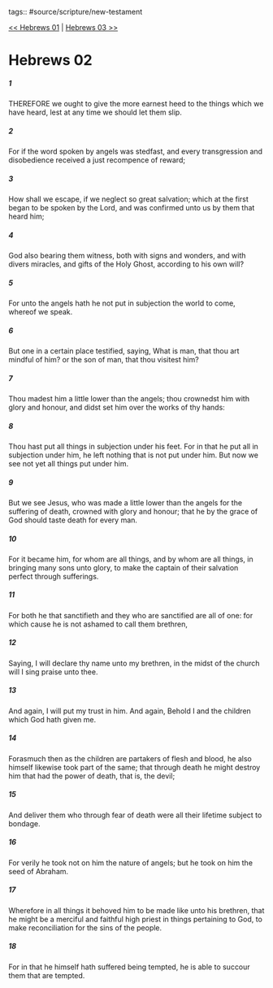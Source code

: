 tags:: #source/scripture/new-testament

[<< Hebrews 01](/new-testament/19_Hebrews/Hebrews_01.md) | [Hebrews 03 >>](/new-testament/19_Hebrews/Hebrews_03.md)

# Hebrews 02

##### 1

THEREFORE we ought to give the more earnest heed to the things which we have heard, lest at any time we should let them slip.

##### 2

For if the word spoken by angels was stedfast, and every transgression and disobedience received a just recompence of reward;

##### 3

How shall we escape, if we neglect so great salvation; which at the first began to be spoken by the Lord, and was confirmed unto us by them that heard him;

##### 4

God also bearing them witness, both with signs and wonders, and with divers miracles, and gifts of the Holy Ghost, according to his own will?

##### 5

For unto the angels hath he not put in subjection the world to come, whereof we speak.

##### 6

But one in a certain place testified, saying, What is man, that thou art mindful of him? or the son of man, that thou visitest him?

##### 7

Thou madest him a little lower than the angels; thou crownedst him with glory and honour, and didst set him over the works of thy hands:

##### 8

Thou hast put all things in subjection under his feet. For in that he put all in subjection under him, he left nothing that is not put under him. But now we see not yet all things put under him.

##### 9

But we see Jesus, who was made a little lower than the angels for the suffering of death, crowned with glory and honour; that he by the grace of God should taste death for every man.

##### 10

For it became him, for whom are all things, and by whom are all things, in bringing many sons unto glory, to make the captain of their salvation perfect through sufferings.

##### 11

For both he that sanctifieth and they who are sanctified are all of one: for which cause he is not ashamed to call them brethren,

##### 12

Saying, I will declare thy name unto my brethren, in the midst of the church will I sing praise unto thee.

##### 13

And again, I will put my trust in him. And again, Behold I and the children which God hath given me.

##### 14

Forasmuch then as the children are partakers of flesh and blood, he also himself likewise took part of the same; that through death he might destroy him that had the power of death, that is, the devil;

##### 15

And deliver them who through fear of death were all their lifetime subject to bondage.

##### 16

For verily he took not on him the nature of angels; but he took on him the seed of Abraham.

##### 17

Wherefore in all things it behoved him to be made like unto his brethren, that he might be a merciful and faithful high priest in things pertaining to God, to make reconciliation for the sins of the people.

##### 18

For in that he himself hath suffered being tempted, he is able to succour them that are tempted.
